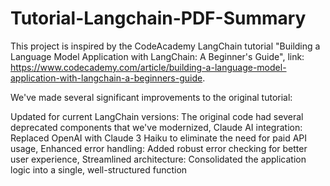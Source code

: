 # Tutorial-Langchain-PDF-Summary
This project is inspired by the CodeAcademy LangChain tutorial "Building a Language Model Application with LangChain: A Beginner's Guide", link: https://www.codecademy.com/article/building-a-language-model-application-with-langchain-a-beginners-guide.

We've made several significant improvements to the original tutorial:

Updated for current LangChain versions: The original code had several deprecated components that we've modernized, 
Claude AI integration: Replaced OpenAI with Claude 3 Haiku to eliminate the need for paid API usage,
Enhanced error handling: Added robust error checking for better user experience,
Streamlined architecture: Consolidated the application logic into a single, well-structured function
